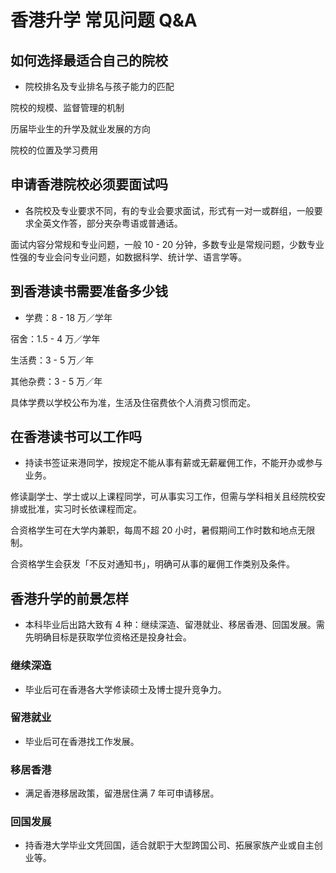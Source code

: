 # 香港升学 常见问题 Q\&A

## 如何选择最适合自己的院校

- 院校排名及专业排名与孩子能力的匹配

院校的规模、监督管理的机制

历届毕业生的升学及就业发展的方向

院校的位置及学习费用

## 申请香港院校必须要面试吗

- 各院校及专业要求不同，有的专业会要求面试，形式有一对一或群组，一般要求全英文作答，部分夹杂粤语或普通话。

面试内容分常规和专业问题，一般 10 - 20 分钟，多数专业是常规问题，少数专业性强的专业会问专业问题，如数据科学、统计学、语言学等。

## 到香港读书需要准备多少钱

- 学费：8 - 18 万／学年

宿舍：1.5 - 4 万／学年

生活费：3 - 5 万／年

其他杂费：3 - 5 万／年

具体学费以学校公布为准，生活及住宿费依个人消费习惯而定。

## 在香港读书可以工作吗

- 持读书签证来港同学，按规定不能从事有薪或无薪雇佣工作，不能开办或参与业务。

修读副学士、学士或以上课程同学，可从事实习工作，但需与学科相关且经院校安排或批准，实习时长依课程而定。

合资格学生可在大学内兼职，每周不超 20 小时，暑假期间工作时数和地点无限制。

合资格学生会获发「不反对通知书」，明确可从事的雇佣工作类别及条件。

## 香港升学的前景怎样

- 本科毕业后出路大致有 4 种：继续深造、留港就业、移居香港、回国发展。需先明确目标是获取学位资格还是投身社会。

### 继续深造

- 毕业后可在香港各大学修读硕士及博士提升竞争力。

### 留港就业

- 毕业后可在香港找工作发展。

### 移居香港

- 满足香港移居政策，留港居住满 7 年可申请移居。

### 回国发展

- 持香港大学毕业文凭回国，适合就职于大型跨国公司、拓展家族产业或自主创业等。